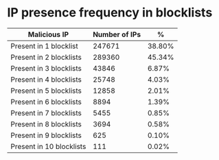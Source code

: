 # IP presence frequency in blocklists
| Malicious IP | Number of IPs | % |
|----|----|----|
| Present in 1 blocklist | 247671 | 38.80% |
| Present in 2 blocklists | 289360 | 45.34% |
| Present in 3 blocklists | 43846 | 6.87% |
| Present in 4 blocklists | 25748 | 4.03% |
| Present in 5 blocklists | 12858 | 2.01% |
| Present in 6 blocklists | 8894 | 1.39% |
| Present in 7 blocklists | 5455 | 0.85% |
| Present in 8 blocklists | 3694 | 0.58% |
| Present in 9 blocklists | 625 | 0.10% |
| Present in 10 blocklists | 111 | 0.02% |
